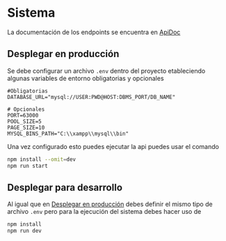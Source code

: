 # Sistema

La documentación de los endpoints se encuentra en
[ApiDoc](./ApiDoc.md)

## Desplegar en producción

Se debe configurar un archivo `.env` dentro
del proyecto etableciendo algunas variables
de entorno obligatorias y opcionales

```env
#Obligatorias
DATABASE_URL="mysql://USER:PWD@HOST:DBMS_PORT/DB_NAME"

# Opcionales
PORT=63000
POOL_SIZE=5
PAGE_SIZE=10
MYSQL_BINS_PATH="C:\\xampp\\mysql\\bin"
```

Una vez configurado esto puedes ejecutar la
api puedes usar el comando

```bash
npm install --omit=dev
npm run start
```

## Desplegar para desarrollo

Al igual que en [Desplegar en producción](#desplegar-en-producción)
debes definir el mismo tipo de archivo `.env` pero
para la ejecución del sistema debes hacer uso de

```bash
npm install
npm run dev
```
